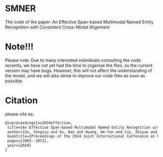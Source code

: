 # SMNER
The code of the paper: An Effective Span-based Multimodal Named Entity Recognition with
Consistent Cross-Modal Alignment

# Note!!!
Please note: Due to many interested individuals consulting the code recently, we have not yet had the time to organize the files, so the current version may have bugs. However, this will not affect the understanding of the model, and we will also strive to improve our code files as soon as possible.

# Citation
please cite as: 
 ```latex
@inproceedings{xu2024effective,
  title={An Effective Span-based Multimodal Named Entity Recognition with Consistent Cross-Modal Alignment},
  author={Xu, Yongxiu and Xu, Hao and Huang, He-Yan and Cui, Shiyao and Tang, Minghao and Wang, Longzheng and Xu, Hongbo},
  booktitle={Proceedings of the 2024 Joint International Conference on Computational Linguistics, Language Resources and Evaluation (LREC-COLING 2024)},
  pages={1063--1072},
  year={2024}
}
```     

